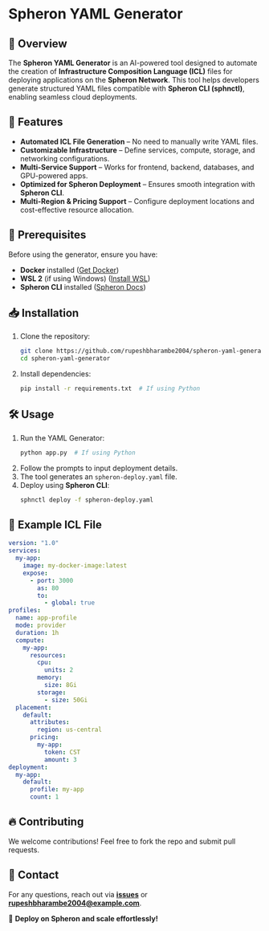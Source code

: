 # Spheron YAML Generator

## 🚀 Overview
The **Spheron YAML Generator** is an AI-powered tool designed to automate the creation of **Infrastructure Composition Language (ICL)** files for deploying applications on the **Spheron Network**. This tool helps developers generate structured YAML files compatible with **Spheron CLI (sphnctl)**, enabling seamless cloud deployments.

## 🌟 Features
- **Automated ICL File Generation** – No need to manually write YAML files.
- **Customizable Infrastructure** – Define services, compute, storage, and networking configurations.
- **Multi-Service Support** – Works for frontend, backend, databases, and GPU-powered apps.
- **Optimized for Spheron Deployment** – Ensures smooth integration with **Spheron CLI**.
- **Multi-Region & Pricing Support** – Configure deployment locations and cost-effective resource allocation.

## 📌 Prerequisites
Before using the generator, ensure you have:
- **Docker** installed ([Get Docker](https://docs.docker.com/get-docker/))
- **WSL 2** (if using Windows) ([Install WSL](https://learn.microsoft.com/en-us/windows/wsl/install))
- **Spheron CLI** installed ([Spheron Docs](https://docs.spheron.network/user-guide/deploy-your-app))

## 📥 Installation
1. Clone the repository:
   ```sh
   git clone https://github.com/rupeshbharambe2004/spheron-yaml-generator.git
   cd spheron-yaml-generator
   ```
2. Install dependencies:
   ```sh
   pip install -r requirements.txt  # If using Python
   ```

## 🛠️ Usage
1. Run the YAML Generator:
   ```sh
   python app.py  # If using Python
   ```
2. Follow the prompts to input deployment details.
3. The tool generates an `spheron-deploy.yaml` file.
4. Deploy using **Spheron CLI**:
   ```sh
   sphnctl deploy -f spheron-deploy.yaml
   ```

## 📄 Example ICL File
```yaml
version: "1.0"
services:
  my-app:
    image: my-docker-image:latest
    expose:
      - port: 3000
        as: 80
        to:
          - global: true
profiles:
  name: app-profile
  mode: provider
  duration: 1h
  compute:
    my-app:
      resources:
        cpu:
          units: 2
        memory:
          size: 8Gi
        storage:
          - size: 50Gi
  placement:
    default:
      attributes:
        region: us-central
      pricing:
        my-app:
          token: CST
          amount: 3
deployment:
  my-app:
    default:
      profile: my-app
      count: 1
```

## 🔥 Contributing
We welcome contributions! Feel free to fork the repo and submit pull requests.

## 📧 Contact
For any questions, reach out via **[issues](https://github.com/rupeshbharambe2004/yaml-generator/issues)** or **rupeshbharambe2004@example.com**.

🚀 **Deploy on Spheron and scale effortlessly!**

